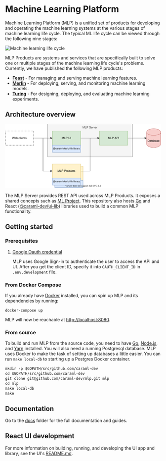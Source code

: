 # Machine Learning Platform

Machine Learning Platform (MLP) is a unified set of products for developing and operating the machine learning systems at the various stages of machine learning life cycle. The typical ML life cycle can be viewed through the following nine stages:

![Machine learning life cycle](./docs/diagrams/machine_learning_life_cycle.drawio.svg)

MLP Products are systems and services that are specifically built to solve one or multiple stages of the machine learning life cycle's problems. Currently, we have published the following MLP products:

* [**Feast**](https://github.com/caraml-dev/caraml-store) - For managing and serving machine learning features.
* [**Merlin**](https://github.com/caraml-dev/merlin) - For deploying, serving, and monitoring machine learning models.
* [**Turing**](https://github.com/caraml-dev/turing) - For designing, deploying, and evaluating machine learning experiments.

## Architecture overview

![Architecture overview](./docs/diagrams/architecture_overview.drawio.svg)

The MLP Server provides REST API used across MLP Products. It exposes a shared concepts such as [ML Project](./docs/concepts.md#ml-project). This repository also hosts [Go](./api/pkg) and React ([@caraml-dev/ui-lib](./ui/packages/lib)) libraries used to build a common MLP functionailty.

## Getting started

### Prerequisites

1. [Google Oauth credential](https://developers.google.com/identity/protocols/oauth2/javascript-implicit-flow)

    MLP uses Google Sign-in to authenticate the user to access the API and UI. After you get the client ID, specify it into `OAUTH_CLIENT_ID` in `.env.development` file.

### From Docker Compose

If you already have [Docker](https://docs.docker.com/get-docker/) installed, you can spin up MLP and its dependencies by running:

```shell script
docker-compose up
```

MLP will now be reachable at <http://localhost:8080>.

### From source

To build and run MLP from the source code, you need to have [Go](https://golang.org/doc/install), [Node.js](https://nodejs.org/), and [Yarn](https://yarnpkg.com/) installed. You will also need a running Postgresql database. MLP uses Docker to make the task of setting up databases a little easier. You can run `make local-db` to starting up a Postgres Docker container.

```shell script
mkdir -p $GOPATH/src/github.com/caraml-dev
cd $GOPATH/src/github.com/caraml-dev
git clone git@github.com/caraml-dev/mlp.git mlp
cd mlp
make local-db
make
```

## Documentation

Go to the [docs](/docs) folder for the full documentation and guides.

## React UI development

For more information on building, running, and developing the UI app and library, see the UI's [README.md](ui/README.md).
